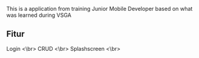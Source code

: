 This is a application from training Junior Mobile Developer based on what was learned during VSGA

<h2> Fitur </h2>
Login <\br>
CRUD <\br>
Splashscreen <\br>
